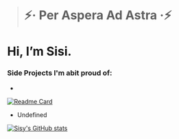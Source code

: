 > # ⚡· Per Aspera Ad Astra ·⚡
# Hi, I’m Sisi.
### Side Projects I'm abit proud of:  
* 
[![Readme Card](https://github-readme-stats.vercel.app/api/pin/?username=Ben-Phantom&repo=SimpleElectron&show_icons=true&theme=moltack&show_owner=true)](https://github.com/anuraghazra/github-readme-stats)
  
* Undefined

[![Sisy's GitHub stats](https://github-readme-stats.vercel.app/api?username=Ben-Phantom&show_icons=true&theme=calm_pink)](https://github.com/anuraghazra/github-readme-stats)
